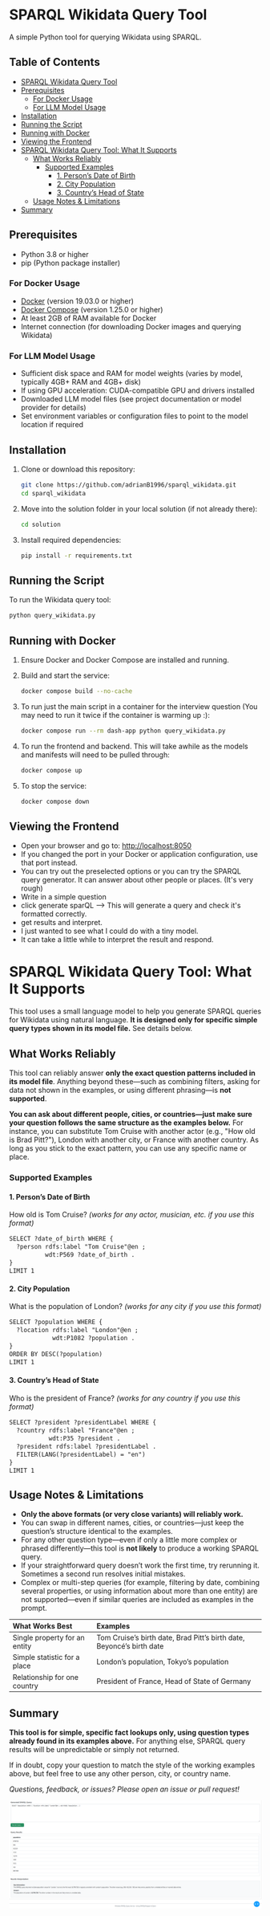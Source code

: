 # SPARQL Wikidata Query Tool

A simple Python tool for querying Wikidata using SPARQL.

## Table of Contents
- [SPARQL Wikidata Query Tool](#sparql-wikidata-query-tool)
- [Prerequisites](#prerequisites)
  - [For Docker Usage](#for-docker-usage)
  - [For LLM Model Usage](#for-llm-model-usage)
- [Installation](#installation)
- [Running the Script](#running-the-script)
- [Running with Docker](#running-with-docker)
- [Viewing the Frontend](#viewing-the-frontend)
- [SPARQL Wikidata Query Tool: What It Supports](#sparql-wikidata-query-tool-what-it-supports)
  - [What Works Reliably](#what-works-reliably)
    - [Supported Examples](#supported-examples)
      - [1. Person’s Date of Birth](#1-persons-date-of-birth)
      - [2. City Population](#2-city-population)
      - [3. Country’s Head of State](#3-countrys-head-of-state)
  - [Usage Notes & Limitations](#usage-notes--limitations)
- [Summary](#summary)

## Prerequisites

- Python 3.8 or higher
- pip (Python package installer)

### For Docker Usage

- [Docker](https://www.docker.com/get-started) (version 19.03.0 or higher)
- [Docker Compose](https://docs.docker.com/compose/install/) (version 1.25.0 or higher)
- At least 2GB of RAM available for Docker
- Internet connection (for downloading Docker images and querying Wikidata)

### For LLM Model Usage

- Sufficient disk space and RAM for model weights (varies by model, typically 4GB+ RAM and 4GB+ disk)
- If using GPU acceleration: CUDA-compatible GPU and drivers installed
- Downloaded LLM model files (see project documentation or model provider for details)
- Set environment variables or configuration files to point to the model location if required

## Installation

1. Clone or download this repository:
   ```bash
   git clone https://github.com/adrianB1996/sparql_wikidata.git
   cd sparql_wikidata
   ```
2. Move into the solution folder in your local solution (if not already there):
   ```bash
   cd solution
   ```

3. Install required dependencies:
   ```bash
   pip install -r requirements.txt
   ```

## Running the Script

To run the Wikidata query tool:

```bash
python query_wikidata.py
```
## Running with Docker

1. Ensure Docker and Docker Compose are installed and running.
2. Build and start the service:
   ```bash
   docker compose build --no-cache
   ```
3. To run just the main script in a container for the interview question (You may need to run it twice if the container is warming up :):
   ```bash
   docker compose run --rm dash-app python query_wikidata.py
   ```

4. To run the frontend and backend. This will take awhile as the models and manifests will need to be pulled through:
   ```bash
   docker compose up
   ```

5. To stop the service:
   ```bash
   docker compose down
   ```

## Viewing the Frontend

- Open your browser and go to: [http://localhost:8050](http://localhost:8050)
- If you changed the port in your Docker or application configuration, use that port instead.
- You can try out the preselected options or you can try the SPARQL query generator. It can answer about other people or places. (It's very rough)
- Write in a simple question
- click generate sparQL --> This will generate a query and check it's formatted correctly. 
- get results and interpret. 
- I just wanted to see what I could do with a tiny model. 
- It can take a little while to interpret the result and respond. 


# SPARQL Wikidata Query Tool: What It Supports

This tool uses a small language model to help you generate SPARQL queries for Wikidata using natural language.
**It is designed only for specific simple query types shown in its model file.** See details below.

## What Works Reliably

This tool can reliably answer **only the exact question patterns included in its model file**.
Anything beyond these—such as combining filters, asking for data not shown in the examples, or using different phrasing—is **not supported**.

**You can ask about different people, cities, or countries—just make sure your question follows the same structure as the examples below.**
For instance, you can substitute Tom Cruise with another actor (e.g., "How old is Brad Pitt?"), London with another city, or France with another country.
As long as you stick to the exact pattern, you can use any specific name or place.

### Supported Examples

#### 1. Person’s Date of Birth

How old is Tom Cruise? *(works for any actor, musician, etc. if you use this format)*

```sparql
SELECT ?date_of_birth WHERE {
  ?person rdfs:label "Tom Cruise"@en ;
          wdt:P569 ?date_of_birth .
}
LIMIT 1
```


#### 2. City Population

What is the population of London? *(works for any city if you use this format)*

```sparql
SELECT ?population WHERE {
  ?location rdfs:label "London"@en ;
            wdt:P1082 ?population .
}
ORDER BY DESC(?population)
LIMIT 1
```


#### 3. Country’s Head of State

Who is the president of France? *(works for any country if you use this format)*

```sparql
SELECT ?president ?presidentLabel WHERE {
  ?country rdfs:label "France"@en ;
           wdt:P35 ?president .
  ?president rdfs:label ?presidentLabel .
  FILTER(LANG(?presidentLabel) = "en")
}
LIMIT 1
```


## Usage Notes \& Limitations

- **Only the above formats (or very close variants) will reliably work.**
- You can swap in different names, cities, or countries—just keep the question’s structure identical to the examples.
- For any other question type—even if only a little more complex or phrased differently—this tool is **not likely** to produce a working SPARQL query.
- If your straightforward query doesn’t work the first time, try rerunning it. Sometimes a second run resolves initial mistakes.
- Complex or multi-step queries (for example, filtering by date, combining several properties, or using information about more than one entity) are not supported—even if similar queries are included as examples in the prompt.

| What Works Best | Examples |
| :-- | :-- |
| Single property for an entity | Tom Cruise’s birth date, Brad Pitt’s birth date, Beyoncé’s birth date |
| Simple statistic for a place | London’s population, Tokyo’s population |
| Relationship for one country | President of France, Head of State of Germany |

## Summary

**This tool is for simple, specific fact lookups only, using question types already found in its examples above.**
For anything else, SPARQL query results will be unpredictable or simply not returned.

If in doubt, copy your question to match the style of the working examples above, but feel free to use any other person, city, or country name.

*Questions, feedback, or issues? Please open an issue or pull request!*




![alt text](image.png)
